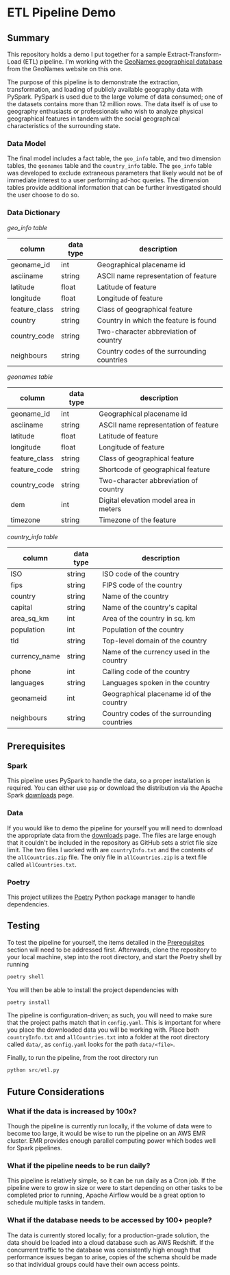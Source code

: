 # ETL Pipeline Demo

## Summary

This repository holds a demo I put together for a sample Extract-Transform-Load (ETL) pipeline. I'm working with the [GeoNames geographical database](http://www.geonames.org/) from the GeoNames website on this one.

The purpose of this pipeline is to demonstrate the extraction, transformation, and loading of publicly available geography data with PySpark. PySpark is used due to the large volume of data consumed; one of the datasets contains more than 12 million rows. The data itself is of use to geography enthusiasts or professionals who wish to analyze physical geographical features in tandem with the social geographical characteristics of the surrounding state.

### Data Model

The final model includes a fact table, the `geo_info` table, and two dimension tables, the `geonames` table and the `country_info` table. The `geo_info` table was developed to exclude extraneous parameters that likely would not be of immediate interest to a user performing ad-hoc queries. The dimension tables provide additional information that can be further investigated should the user choose to do so.

### Data Dictionary

*geo_info table*

| column | data type | description |
| ------ | --------- | ----------- |
| geoname_id | int | Geographical placename id |
| asciiname | string | ASCII name representation of feature |
| latitude | float | Latitude of feature |
| longitude | float | Longitude of feature |
| feature_class | string | Class of geographical feature |
| country | string | Country in which the feature is found |
| country_code | string | Two-character abbreviation of country |
| neighbours | string | Country codes of the surrounding countries |

*geonames table*

| column | data type | description |
| ------ | --------- | ----------- |
| geoname_id | int | Geographical placename id |
| asciiname | string | ASCII name representation of feature |
| latitude | float | Latitude of feature |
| longitude | float | Longitude of feature |
| feature_class | string | Class of geographical feature |
| feature_code | string | Shortcode of geographical feature |
| country_code | string | Two-character abbreviation of country |
| dem | int | Digital elevation model area in meters |
| timezone | string | Timezone of the feature |

*country_info table*

| column | data type | description |
| ------ | --------- | ----------- |
| ISO | string | ISO code of the country |
| fips | string | FIPS code of the country |
| country | string | Name of the country |
| capital | string | Name of the country's capital |
| area_sq_km | int | Area of the country in sq. km |
| population | int | Population of the country |
| tld | string | Top-level domain of the country |
| currency_name | string | Name of the currency used in the country |
| phone | int | Calling code of the country |
| languages | string | Languages spoken in the country |
| geonameid | int | Geographical placename id of the country |
| neighbours | string | Country codes of the surrounding countries |

## Prerequisites

### Spark

This pipeline uses PySpark to handle the data, so a proper installation is required. You can either use `pip` or download the distribution via the Apache Spark [downloads](https://spark.apache.org/downloads.html) page.

### Data

If you would like to demo the pipeline for yourself you will need to download the appropriate data from the [downloads](https://download.geonames.org/export/dump/) page. The files are large enough that it couldn't be included in the repository as GitHub sets a strict file size limit. The two files I worked with are `countryInfo.txt` and the contents of the `allCountries.zip` file. The only file in `allCountries.zip` is a text file called `allCountries.txt`.

### Poetry

This project utilizes the [Poetry](https://python-poetry.org/docs/#installation) Python package manager to handle dependencies.

## Testing

To test the pipeline for yourself, the items detailed in the [Prerequisites](#prerequisites) section will need to be addressed first. Afterwards, clone the repository to your local machine, step into the root directory, and start the Poetry shell by running

```python
poetry shell
```
You will then be able to install the project dependencies with

```python
poetry install
```

The pipeline is configuration-driven; as such, you will need to make sure that the project paths match that in `config.yaml`. This is important for where you place the downloaded data you will be working with. Place both `countryInfo.txt` and `allCountries.txt` into a folder at the root directory called `data/`, as `config.yaml` looks for the path `data/<file>`.

Finally, to run the pipeline, from the root directory run

```python
python src/etl.py
```
## Future Considerations

### What if the data is increased by 100x?

Though the pipeline is currently run locally, if the volume of data were to become too large, it would be wise to run the pipeline on an AWS EMR cluster. EMR provides enough parallel computing power which bodes well for Spark pipelines.

### What if the pipeline needs to be run daily?

This pipeline is relatively simple, so it can be run daily as a Cron job. If the pipeline were to grow in size or were to start depending on other tasks to be completed prior to running, Apache Airflow would be a great option to schedule multiple tasks in tandem.

### What if the database needs to be accessed by 100+ people?

The data is currently stored locally; for a production-grade solution, the data should be loaded into a cloud database such as AWS Redshift. If the concurrent traffic to the database was consistently high enough that performance issues began to arise, copies of the schema should be made so that individual groups could have their own access points.
